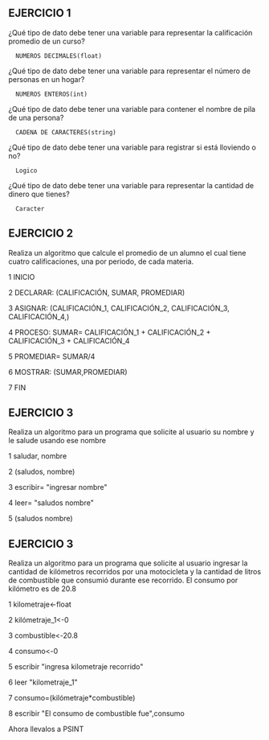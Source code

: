 ## EJERCICIO 1

¿Qué tipo de dato debe tener una variable para representar la calificación promedio de un
curso?

      NUMEROS DECIMALES(float)

¿Qué tipo de dato debe tener una variable para representar el número de personas en un
hogar?

      NUMEROS ENTEROS(int)

¿Qué tipo de dato debe tener una variable para contener el nombre de pila de una persona?

      CADENA DE CARACTERES(string)

¿Qué tipo de dato debe tener una variable para registrar si está lloviendo o no?

      Logico

¿Qué tipo de dato debe tener una variable para representar la cantidad de dinero que
tienes?

      Caracter
      
## EJERCICIO 2

Realiza un algoritmo que calcule el promedio de un alumno el cual tiene cuatro calificaciones, una por periodo, de cada materia.

1 INICIO 


2 DECLARAR: (CALIFICACIÓN, SUMAR, PROMEDIAR)


3 ASIGNAR: (CALIFICACIÓN_1, CALIFICACIÓN_2, CALIFICACIÓN_3, CALIFICACIÓN_4,)


4 PROCESO: SUMAR= CALIFICACIÓN_1 + CALIFICACIÓN_2 + CALIFICACIÓN_3 + CALIFICACIÓN_4 


5 PROMEDIAR= SUMAR/4


6 MOSTRAR: (SUMAR,PROMEDIAR)


7 FIN
      
      
## EJERCICIO 3

Realiza un algoritmo para un programa que solicite al usuario su nombre y le salude usando ese nombre

1 saludar, nombre 


2 (saludos, nombre)


3 escribir= "ingresar nombre"


4 leer= "saludos nombre"


5 (saludos nombre)  

## EJERCICIO 3

Realiza un algoritmo para  un programa que solicite al usuario ingresar la cantidad de kilómetros recorridos por una motocicleta y la cantidad de litros de combustible que consumió durante ese recorrido. El consumo por kilómetro es de 20.8

1 kilometraje<-float


2 kilómetraje_1<-0


3 combustible<-20.8


4 consumo<-0


5 escribir "ingresa kilometraje recorrido"


6 leer "kilometraje_1"


7 consumo=(kilómetraje*combustible)


8 escribir "El consumo de combustible fue",consumo

Ahora llevalos a PSINT
